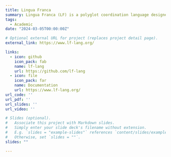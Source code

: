 ```yaml
---
title: Lingua Franca
summary: Lingua Franca (LF) is a polyglot coordination language designed to enhance mainstream programming languages (currently **C**, **C++**, **Python**, **TypeScript**, and **Rust**) with deterministic reactive concurrency and timed behavior capabilities. Supported by a robust runtime system, LF enables concurrent and distributed execution of reactive programs deployable on the Cloud, the Edge, and even bare-metal embedded platforms.
tags:
  - Academic
date: "2024-03-05T00:00:00Z"

# Optional external URL for project (replaces project detail page).
external_link: https://www.lf-lang.org/

links:
  - icon: github
    icon_pack: fab
    name: lf-lang
    url: https://github.com/lf-lang
  - icon: file
    icon_pack: far
    name: Documentation
    url: https://www.lf-lang.org/
url_code: ''
url_pdf: ''
url_slides: ''
url_video: ''

# Slides (optional).
#   Associate this project with Markdown slides.
#   Simply enter your slide deck's filename without extension.
#   E.g. `slides = "example-slides"` references `content/slides/example-slides.md`.
#   Otherwise, set `slides = ""`.
slides: ""

---
```

